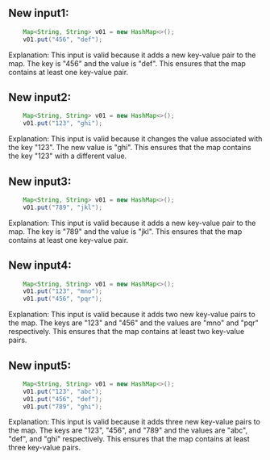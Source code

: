 ## New input1:
```java
    Map<String, String> v01 = new HashMap<>();
    v01.put("456", "def");
```
Explanation: This input is valid because it adds a new key-value pair to the map. The key is "456" and the value is "def". This ensures that the map contains at least one key-value pair.

## New input2:
```java
    Map<String, String> v01 = new HashMap<>();
    v01.put("123", "ghi");
```
Explanation: This input is valid because it changes the value associated with the key "123". The new value is "ghi". This ensures that the map contains the key "123" with a different value.

## New input3:
```java
    Map<String, String> v01 = new HashMap<>();
    v01.put("789", "jkl");
```
Explanation: This input is valid because it adds a new key-value pair to the map. The key is "789" and the value is "jkl". This ensures that the map contains at least one key-value pair.

## New input4:
```java
    Map<String, String> v01 = new HashMap<>();
    v01.put("123", "mno");
    v01.put("456", "pqr");
```
Explanation: This input is valid because it adds two new key-value pairs to the map. The keys are "123" and "456" and the values are "mno" and "pqr" respectively. This ensures that the map contains at least two key-value pairs.

## New input5:
```java
    Map<String, String> v01 = new HashMap<>();
    v01.put("123", "abc");
    v01.put("456", "def");
    v01.put("789", "ghi");
```
Explanation: This input is valid because it adds three new key-value pairs to the map. The keys are "123", "456", and "789" and the values are "abc", "def", and "ghi" respectively. This ensures that the map contains at least three key-value pairs.
